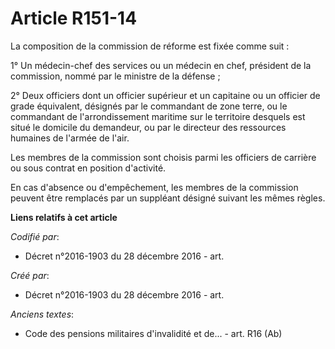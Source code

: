 # Article R151-14

La composition de la commission de réforme est fixée comme suit :

1° Un médecin-chef des services ou un médecin en chef, président de la commission, nommé par le ministre de la défense ;

2° Deux officiers dont un officier supérieur et un capitaine ou un officier de grade équivalent, désignés par le commandant
de zone terre, ou le commandant de l'arrondissement maritime sur le territoire desquels est situé le domicile du demandeur,
ou par le directeur des ressources humaines de l'armée de l'air.

Les membres de la commission sont choisis parmi les officiers de carrière ou sous contrat en position d'activité.

En cas d'absence ou d'empêchement, les membres de la commission peuvent être remplacés par un suppléant désigné suivant les
mêmes règles.

**Liens relatifs à cet article**

_Codifié par_:

  - Décret n°2016-1903 du 28 décembre 2016 - art.

_Créé par_:

  - Décret n°2016-1903 du 28 décembre 2016 - art.

_Anciens textes_:

  - Code des pensions militaires d'invalidité et de... - art. R16 (Ab)
